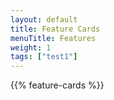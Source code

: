 ```yaml
---
layout: default
title: Feature Cards
menuTitle: Features
weight: 1
tags: ["test1"]
---
```


{{% feature-cards %}}